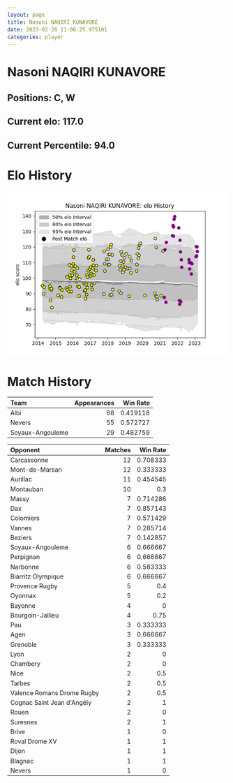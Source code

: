 ```yaml
---  
layout: page  
title: Nasoni NAQIRI KUNAVORE  
date: 2023-02-28 11:06:25.975101  
categories: player  
---
```

# Nasoni NAQIRI KUNAVORE

## Positions: C, W

## Current elo: 117.0

## Current Percentile: 94.0

# Elo History


![elo history](history_NasoniNAQIRIKUNAVORE.png)
# Match History


| Team             |   Appearances |   Win Rate |
|:-----------------|--------------:|-----------:|
| Albi             |            68 |   0.419118 |
| Nevers           |            55 |   0.572727 |
| Soyaux-Angouleme |            29 |   0.482759 |

| Opponent                   |   Matches |   Win Rate |
|:---------------------------|----------:|-----------:|
| Carcassonne                |        12 |   0.708333 |
| Mont-de-Marsan             |        12 |   0.333333 |
| Aurillac                   |        11 |   0.454545 |
| Montauban                  |        10 |   0.3      |
| Massy                      |         7 |   0.714286 |
| Dax                        |         7 |   0.857143 |
| Colomiers                  |         7 |   0.571429 |
| Vannes                     |         7 |   0.285714 |
| Beziers                    |         7 |   0.142857 |
| Soyaux-Angouleme           |         6 |   0.666667 |
| Perpignan                  |         6 |   0.666667 |
| Narbonne                   |         6 |   0.583333 |
| Biarritz Olympique         |         6 |   0.666667 |
| Provence Rugby             |         5 |   0.4      |
| Oyonnax                    |         5 |   0.2      |
| Bayonne                    |         4 |   0        |
| Bourgoin-Jallieu           |         4 |   0.75     |
| Pau                        |         3 |   0.333333 |
| Agen                       |         3 |   0.666667 |
| Grenoble                   |         3 |   0.333333 |
| Lyon                       |         2 |   0        |
| Chambery                   |         2 |   0        |
| Nice                       |         2 |   0.5      |
| Tarbes                     |         2 |   0.5      |
| Valence Romans Drome Rugby |         2 |   0.5      |
| Cognac Saint Jean d'Angély |         2 |   1        |
| Rouen                      |         2 |   0        |
| Suresnes                   |         2 |   1        |
| Brive                      |         1 |   0        |
| Roval Drome XV             |         1 |   1        |
| Dijon                      |         1 |   1        |
| Blagnac                    |         1 |   1        |
| Nevers                     |         1 |   0        |